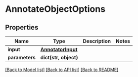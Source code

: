 # AnnotateObjectOptions

## Properties
Name | Type | Description | Notes
------------ | ------------- | ------------- | -------------
**input** | [**AnnotatorInput**](AnnotatorInput.md) |  | 
**parameters** | **dict(str, object)** |  | 

[[Back to Model list]](../README.md#documentation-for-models) [[Back to API list]](../README.md#documentation-for-api-endpoints) [[Back to README]](../README.md)



